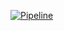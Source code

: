 [![Pipeline](https://github.com/Ferrrchu/ICS-CICD/actions/workflows/pipeline.yml/badge.svg)](https://github.com/Ferrrchu/ICS-CICD/actions/workflows/pipeline.yml)
